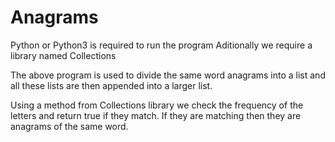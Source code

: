 # Anagrams

Python or Python3 is required to run the program
Aditionally we require a library named Collections

The above program is used to divide the same word anagrams into a list and all these lists are then appended into a larger list.

Using a method from Collections library we check the frequency of the letters and return true if they match.
If they are matching then they are anagrams of the same word.




